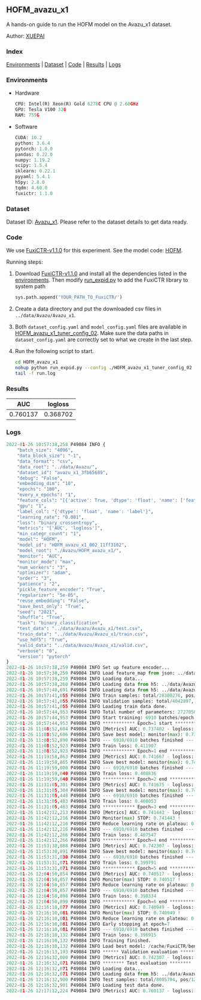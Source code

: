 ## HOFM_avazu_x1

A hands-on guide to run the HOFM model on the Avazu_x1 dataset.

Author: [XUEPAI](https://github.com/xue-pai)

### Index
[Environments](#Environments) | [Dataset](#Dataset) | [Code](#Code) | [Results](#Results) | [Logs](#Logs)

### Environments
+ Hardware

  ```python
  CPU: Intel(R) Xeon(R) Gold 6278C CPU @ 2.60GHz
  GPU: Tesla V100 32G
  RAM: 755G

  ```

+ Software

  ```python
  CUDA: 10.2
  python: 3.6.4
  pytorch: 1.0.0
  pandas: 0.22.0
  numpy: 1.19.2
  scipy: 1.5.4
  sklearn: 0.22.1
  pyyaml: 5.4.1
  h5py: 2.8.0
  tqdm: 4.60.0
  fuxictr: 1.1.0

  ```

### Dataset
Dataset ID: [Avazu_x1](https://github.com/openbenchmark/BARS/blob/master/ctr_prediction/datasets/Avazu/README.md#Avazu_x1). Please refer to the dataset details to get data ready.

### Code

We use [FuxiCTR-v1.1.0](https://github.com/xue-pai/FuxiCTR/tree/v1.1.0) for this experiment. See the model code: [HOFM](https://github.com/xue-pai/FuxiCTR/blob/v1.1.0/fuxictr/pytorch/models/HOFM.py).

Running steps:

1. Download [FuxiCTR-v1.1.0](https://github.com/xue-pai/FuxiCTR/archive/refs/tags/v1.1.0.zip) and install all the dependencies listed in the [environments](#environments). Then modify [run_expid.py](./run_expid.py#L5) to add the FuxiCTR library to system path
    
    ```python
    sys.path.append('YOUR_PATH_TO_FuxiCTR/')
    ```

2. Create a data directory and put the downloaded csv files in `../data/Avazu/Avazu_x1`.

3. Both `dataset_config.yaml` and `model_config.yaml` files are available in [HOFM_avazu_x1_tuner_config_02](./HOFM_avazu_x1_tuner_config_02). Make sure the data paths in `dataset_config.yaml` are correctly set to what we create in the last step.

4. Run the following script to start.

    ```bash
    cd HOFM_avazu_x1
    nohup python run_expid.py --config ./HOFM_avazu_x1_tuner_config_02 --expid HOFM_avazu_x1_002_11ff3102 --gpu 0 > run.log &
    tail -f run.log
    ```

### Results

| AUC | logloss  |
|:--------------------:|:--------------------:|
| 0.760137 | 0.368702  |


### Logs
```python
2022-01-26 10:57:38,258 P49084 INFO {
    "batch_size": "4096",
    "data_block_size": "-1",
    "data_format": "csv",
    "data_root": "../data/Avazu/",
    "dataset_id": "avazu_x1_3fb65689",
    "debug": "False",
    "embedding_dim": "10",
    "epochs": "100",
    "every_x_epochs": "1",
    "feature_cols": "[{'active': True, 'dtype': 'float', 'name': ['feat_1', 'feat_2', 'feat_3', 'feat_4', 'feat_5', 'feat_6', 'feat_7', 'feat_8', 'feat_9', 'feat_10', 'feat_11', 'feat_12', 'feat_13', 'feat_14', 'feat_15', 'feat_16', 'feat_17', 'feat_18', 'feat_19', 'feat_20', 'feat_21', 'feat_22'], 'type': 'categorical'}]",
    "gpu": "1",
    "label_col": "{'dtype': 'float', 'name': 'label'}",
    "learning_rate": "0.001",
    "loss": "binary_crossentropy",
    "metrics": "['AUC', 'logloss']",
    "min_categr_count": "1",
    "model": "HOFM",
    "model_id": "HOFM_avazu_x1_002_11ff3102",
    "model_root": "./Avazu/HOFM_avazu_x1/",
    "monitor": "AUC",
    "monitor_mode": "max",
    "num_workers": "3",
    "optimizer": "adam",
    "order": "3",
    "patience": "2",
    "pickle_feature_encoder": "True",
    "regularizer": "5e-05",
    "reuse_embedding": "False",
    "save_best_only": "True",
    "seed": "2021",
    "shuffle": "True",
    "task": "binary_classification",
    "test_data": "../data/Avazu/Avazu_x1/test.csv",
    "train_data": "../data/Avazu/Avazu_x1/train.csv",
    "use_hdf5": "True",
    "valid_data": "../data/Avazu/Avazu_x1/valid.csv",
    "verbose": "0",
    "version": "pytorch"
}
2022-01-26 10:57:38,259 P49084 INFO Set up feature encoder...
2022-01-26 10:57:38,259 P49084 INFO Load feature_map from json: ../data/Avazu/avazu_x1_3fb65689/feature_map.json
2022-01-26 10:57:38,259 P49084 INFO Loading data...
2022-01-26 10:57:38,260 P49084 INFO Loading data from h5: ../data/Avazu/avazu_x1_3fb65689/train.h5
2022-01-26 10:57:40,691 P49084 INFO Loading data from h5: ../data/Avazu/avazu_x1_3fb65689/valid.h5
2022-01-26 10:57:41,055 P49084 INFO Train samples: total/28300276, pos/4953382, neg/23346894, ratio/17.50%, blocks/1
2022-01-26 10:57:41,055 P49084 INFO Validation samples: total/4042897, pos/678699, neg/3364198, ratio/16.79%, blocks/1
2022-01-26 10:57:41,055 P49084 INFO Loading train data done.
2022-01-26 10:57:44,953 P49084 INFO Total number of parameters: 27270580.
2022-01-26 10:57:44,953 P49084 INFO Start training: 6910 batches/epoch
2022-01-26 10:57:44,953 P49084 INFO ************ Epoch=1 start ************
2022-01-26 11:08:52,604 P49084 INFO [Metrics] AUC: 0.737402 - logloss: 0.402381
2022-01-26 11:08:52,606 P49084 INFO Save best model: monitor(max): 0.737402
2022-01-26 11:08:52,890 P49084 INFO --- 6910/6910 batches finished ---
2022-01-26 11:08:52,923 P49084 INFO Train loss: 0.411907
2022-01-26 11:08:52,923 P49084 INFO ************ Epoch=1 end ************
2022-01-26 11:19:58,863 P49084 INFO [Metrics] AUC: 0.741667 - logloss: 0.400483
2022-01-26 11:19:58,865 P49084 INFO Save best model: monitor(max): 0.741667
2022-01-26 11:19:59,000 P49084 INFO --- 6910/6910 batches finished ---
2022-01-26 11:19:59,040 P49084 INFO Train loss: 0.408836
2022-01-26 11:19:59,040 P49084 INFO ************ Epoch=2 end ************
2022-01-26 11:31:05,301 P49084 INFO [Metrics] AUC: 0.741675 - logloss: 0.402180
2022-01-26 11:31:05,304 P49084 INFO Save best model: monitor(max): 0.741675
2022-01-26 11:31:05,448 P49084 INFO --- 6910/6910 batches finished ---
2022-01-26 11:31:05,483 P49084 INFO Train loss: 0.408053
2022-01-26 11:31:05,483 P49084 INFO ************ Epoch=3 end ************
2022-01-26 11:42:12,213 P49084 INFO [Metrics] AUC: 0.741443 - logloss: 0.400899
2022-01-26 11:42:12,216 P49084 INFO Monitor(max) STOP: 0.741443 !
2022-01-26 11:42:12,216 P49084 INFO Reduce learning rate on plateau: 0.000100
2022-01-26 11:42:12,216 P49084 INFO --- 6910/6910 batches finished ---
2022-01-26 11:42:12,266 P49084 INFO Train loss: 0.407547
2022-01-26 11:42:12,266 P49084 INFO ************ Epoch=4 end ************
2022-01-26 11:53:30,888 P49084 INFO [Metrics] AUC: 0.742307 - logloss: 0.399731
2022-01-26 11:53:30,891 P49084 INFO Save best model: monitor(max): 0.742307
2022-01-26 11:53:31,030 P49084 INFO --- 6910/6910 batches finished ---
2022-01-26 11:53:31,071 P49084 INFO Train loss: 0.399791
2022-01-26 11:53:31,071 P49084 INFO ************ Epoch=5 end ************
2022-01-26 12:04:50,854 P49084 INFO [Metrics] AUC: 0.740517 - logloss: 0.400566
2022-01-26 12:04:50,857 P49084 INFO Monitor(max) STOP: 0.740517 !
2022-01-26 12:04:50,857 P49084 INFO Reduce learning rate on plateau: 0.000010
2022-01-26 12:04:50,857 P49084 INFO --- 6910/6910 batches finished ---
2022-01-26 12:04:50,898 P49084 INFO Train loss: 0.398334
2022-01-26 12:04:50,899 P49084 INFO ************ Epoch=6 end ************
2022-01-26 12:16:10,077 P49084 INFO [Metrics] AUC: 0.740949 - logloss: 0.400192
2022-01-26 12:16:10,081 P49084 INFO Monitor(max) STOP: 0.740949 !
2022-01-26 12:16:10,081 P49084 INFO Reduce learning rate on plateau: 0.000001
2022-01-26 12:16:10,081 P49084 INFO Early stopping at epoch=7
2022-01-26 12:16:10,081 P49084 INFO --- 6910/6910 batches finished ---
2022-01-26 12:16:10,132 P49084 INFO Train loss: 0.396915
2022-01-26 12:16:10,132 P49084 INFO Training finished.
2022-01-26 12:16:10,132 P49084 INFO Load best model: /cache/FuxiCTR/benchmarks/Avazu/HOFM_avazu_x1/avazu_x1_3fb65689/HOFM_avazu_x1_002_11ff3102.model
2022-01-26 12:16:13,193 P49084 INFO ****** Validation evaluation ******
2022-01-26 12:16:32,000 P49084 INFO [Metrics] AUC: 0.742307 - logloss: 0.399731
2022-01-26 12:16:32,071 P49084 INFO ******** Test evaluation ********
2022-01-26 12:16:32,071 P49084 INFO Loading data...
2022-01-26 12:16:32,071 P49084 INFO Loading data from h5: ../data/Avazu/avazu_x1_3fb65689/test.h5
2022-01-26 12:16:32,900 P49084 INFO Test samples: total/8085794, pos/1232985, neg/6852809, ratio/15.25%, blocks/1
2022-01-26 12:16:32,901 P49084 INFO Loading test data done.
2022-01-26 12:17:12,224 P49084 INFO [Metrics] AUC: 0.760137 - logloss: 0.368702

```
